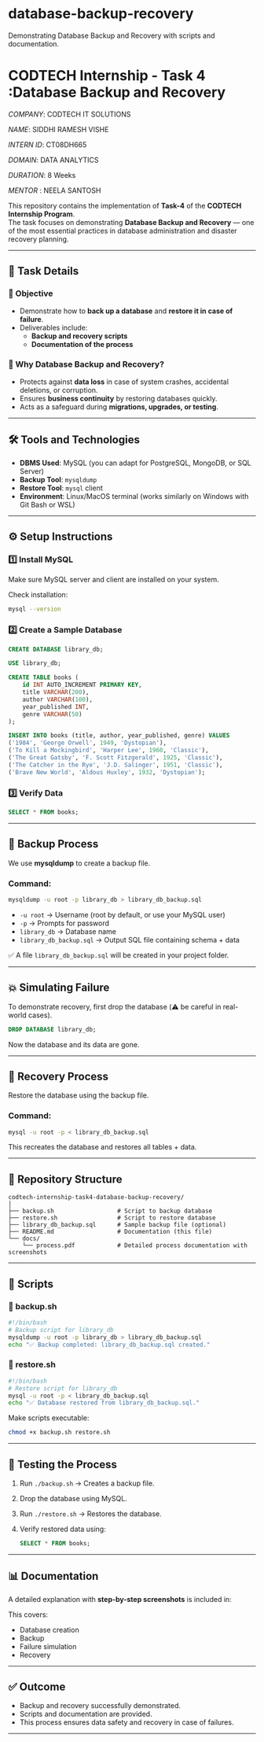 # database-backup-recovery
 Demonstrating Database Backup and Recovery with scripts and documentation.

# CODTECH Internship - Task 4 :Database Backup and Recovery  

*COMPANY*: CODTECH IT SOLUTIONS

*NAME*: SIDDHI RAMESH VISHE

*INTERN ID*: CT08DH665

*DOMAIN*: DATA ANALYTICS

*DURATION*: 8 Weeks

*MENTOR* : NEELA SANTOSH 

This repository contains the implementation of **Task-4** of the **CODTECH Internship Program**.  
The task focuses on demonstrating **Database Backup and Recovery** — one of the most essential practices in database administration and disaster recovery planning.  

---

## 📌 Task Details  

### 🎯 Objective  
- Demonstrate how to **back up a database** and **restore it in case of failure**.  
- Deliverables include:  
  - **Backup and recovery scripts**  
  - **Documentation of the process**  

### 📜 Why Database Backup and Recovery?  
- Protects against **data loss** in case of system crashes, accidental deletions, or corruption.  
- Ensures **business continuity** by restoring databases quickly.  
- Acts as a safeguard during **migrations, upgrades, or testing**.  

---

## 🛠️ Tools and Technologies  

- **DBMS Used**: MySQL (you can adapt for PostgreSQL, MongoDB, or SQL Server)  
- **Backup Tool**: `mysqldump`  
- **Restore Tool**: `mysql` client  
- **Environment**: Linux/MacOS terminal (works similarly on Windows with Git Bash or WSL)  

---

## ⚙️ Setup Instructions  

### 1️⃣ Install MySQL  
Make sure MySQL server and client are installed on your system.  

Check installation:  
```bash
mysql --version
````

### 2️⃣ Create a Sample Database

```sql
CREATE DATABASE library_db;

USE library_db;

CREATE TABLE books (
    id INT AUTO_INCREMENT PRIMARY KEY,
    title VARCHAR(200),
    author VARCHAR(100),
    year_published INT,
    genre VARCHAR(50)
);

INSERT INTO books (title, author, year_published, genre) VALUES
('1984', 'George Orwell', 1949, 'Dystopian'),
('To Kill a Mockingbird', 'Harper Lee', 1960, 'Classic'),
('The Great Gatsby', 'F. Scott Fitzgerald', 1925, 'Classic'),
('The Catcher in the Rye', 'J.D. Salinger', 1951, 'Classic'),
('Brave New World', 'Aldous Huxley', 1932, 'Dystopian');
```

### 3️⃣ Verify Data

```sql
SELECT * FROM books;
```

---

## 💾 Backup Process

We use **mysqldump** to create a backup file.

### Command:

```bash
mysqldump -u root -p library_db > library_db_backup.sql
```

* `-u root` → Username (root by default, or use your MySQL user)
* `-p` → Prompts for password
* `library_db` → Database name
* `library_db_backup.sql` → Output SQL file containing schema + data

✅ A file `library_db_backup.sql` will be created in your project folder.

---

## 💥 Simulating Failure

To demonstrate recovery, first drop the database (⚠️ be careful in real-world cases).

```sql
DROP DATABASE library_db;
```

Now the database and its data are gone.

---

## 🔄 Recovery Process

Restore the database using the backup file.

### Command:

```bash
mysql -u root -p < library_db_backup.sql
```

This recreates the database and restores all tables + data.

---

## 📂 Repository Structure

```
codtech-internship-task4-database-backup-recovery/
│
├── backup.sh                  # Script to backup database
├── restore.sh                 # Script to restore database
├── library_db_backup.sql      # Sample backup file (optional)
├── README.md                  # Documentation (this file)
└── docs/
    └── process.pdf            # Detailed process documentation with screenshots
```

---

## 📜 Scripts

### 🔹 backup.sh

```bash
#!/bin/bash
# Backup script for library_db
mysqldump -u root -p library_db > library_db_backup.sql
echo "✅ Backup completed: library_db_backup.sql created."
```

### 🔹 restore.sh

```bash
#!/bin/bash
# Restore script for library_db
mysql -u root -p < library_db_backup.sql
echo "✅ Database restored from library_db_backup.sql."
```

Make scripts executable:

```bash
chmod +x backup.sh restore.sh
```

---

## 🧪 Testing the Process

1. Run `./backup.sh` → Creates a backup file.
2. Drop the database using MySQL.
3. Run `./restore.sh` → Restores the database.
4. Verify restored data using:

   ```sql
   SELECT * FROM books;
   ```

---

## 📊 Documentation

A detailed explanation with **step-by-step screenshots** is included in:

This covers:

* Database creation
* Backup
* Failure simulation
* Recovery

---

## ✅ Outcome

* Backup and recovery successfully demonstrated.
* Scripts and documentation are provided.
* This process ensures data safety and recovery in case of failures.

---
